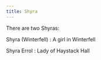 ```yaml
---
title: Shyra
---
```


There are two Shyras:

Shyra (Winterfell) : A girl in Winterfell

Shyra Errol : Lady of Haystack Hall


